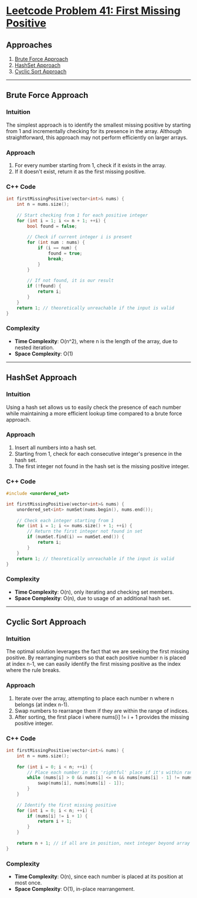 # [Leetcode Problem 41: First Missing Positive](https://leetcode.com/problems/first-missing-positive/)

## Approaches
1. [Brute Force Approach](#brute-force-approach)
2. [HashSet Approach](#hashset-approach)
3. [Cyclic Sort Approach](#cyclic-sort-approach)

---

## Brute Force Approach

### Intuition
The simplest approach is to identify the smallest missing positive by starting from 1 and incrementally checking for its presence in the array. Although straightforward, this approach may not perform efficiently on larger arrays.

### Approach
1. For every number starting from 1, check if it exists in the array.
2. If it doesn't exist, return it as the first missing positive.

### C++ Code
```cpp
int firstMissingPositive(vector<int>& nums) {
    int n = nums.size();
    
    // Start checking from 1 for each positive integer
    for (int i = 1; i <= n + 1; ++i) {
        bool found = false;
        
        // Check if current integer i is present
        for (int num : nums) {
            if (i == num) {
                found = true;
                break;
            }
        }
        
        // If not found, it is our result
        if (!found) {
            return i;
        }
    }
    return 1; // theoretically unreachable if the input is valid
}
```

### Complexity
- **Time Complexity**: O(n^2), where n is the length of the array, due to nested iteration.
- **Space Complexity**: O(1)

---

## HashSet Approach

### Intuition
Using a hash set allows us to easily check the presence of each number while maintaining a more efficient lookup time compared to a brute force approach.

### Approach
1. Insert all numbers into a hash set.
2. Starting from 1, check for each consecutive integer's presence in the hash set.
3. The first integer not found in the hash set is the missing positive integer.

### C++ Code
```cpp
#include <unordered_set>

int firstMissingPositive(vector<int>& nums) {
    unordered_set<int> numSet(nums.begin(), nums.end());
    
    // Check each integer starting from 1
    for (int i = 1; i <= nums.size() + 1; ++i) {
        // Return the first integer not found in set
        if (numSet.find(i) == numSet.end()) {
            return i;
        }
    }
    return 1; // theoretically unreachable if the input is valid
}
```

### Complexity
- **Time Complexity**: O(n), only iterating and checking set members.
- **Space Complexity**: O(n), due to usage of an additional hash set.

---

## Cyclic Sort Approach

### Intuition
The optimal solution leverages the fact that we are seeking the first missing positive. By rearranging numbers so that each positive number n is placed at index n-1, we can easily identify the first missing positive as the index where the rule breaks.

### Approach
1. Iterate over the array, attempting to place each number n where n belongs (at index n-1).
2. Swap numbers to rearrange them if they are within the range of indices.
3. After sorting, the first place i where nums[i] != i + 1 provides the missing positive integer.

### C++ Code
```cpp
int firstMissingPositive(vector<int>& nums) {
    int n = nums.size();
    
    for (int i = 0; i < n; ++i) {
        // Place each number in its 'rightful' place if it's within range 1 to n
        while (nums[i] > 0 && nums[i] <= n && nums[nums[i] - 1] != nums[i]) {
            swap(nums[i], nums[nums[i] - 1]);
        }
    }
    
    // Identify the first missing positive
    for (int i = 0; i < n; ++i) {
        if (nums[i] != i + 1) {
            return i + 1;
        }
    }
    
    return n + 1; // if all are in position, next integer beyond array length
}
```

### Complexity
- **Time Complexity**: O(n), since each number is placed at its position at most once.
- **Space Complexity**: O(1), in-place rearrangement.


